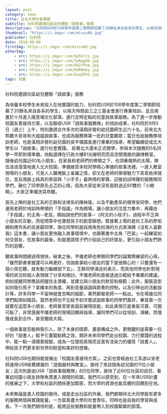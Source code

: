 ```yaml
---
layout: post
category: news
title: 台北大學社會實踐
subtitle: 社科院邀請社區幼兒體驗「說故事」服務
description: "社科院USR於106學年度第二學期即招募了20餘名來自各系的學生，以兩天時間由三之三基金會進行專業培訓，並且規畫於十月進入隆恩埔文化部落，進行定時定點的兒童說故事服務..."
thumbnail: "https://i.imgur.com/mixsxAQ.jpg"
publisher: 社科院
date: 2018-09-06
firstImg: https://i.imgur.com/mixsxAQ.jpg
otherImg:
    - src: https://i.imgur.com/Xp5VrJz.jpg
    - src: https://i.imgur.com/3oRggD6.jpg
    - src: https://i.imgur.com/082rPeq.jpg
    - src: https://i.imgur.com/DdEWaby.jpg
    - src: https://i.imgur.com/GoqZ0tU.jpg
tags: 兒童
---
```


社科院邀請社區幼兒體驗「說故事」服務

為培養本校學生未來投入在地實踐的能力，社科院USR於106學年度第二學期即招募了20餘名來自各系的學生，以兩天時間由三之三基金會進行專業培訓，並且規畫於十月進入隆恩埔文化部落，進行定時定點的兒童說故事服務。為了進一步推動校園友善接待方案，以及驗收USR「說故事服務隊」的培訓成果，社科院於9月5日（週三）上午，特別邀請合作多次的漢翔非營利幼兒園師生近六十名，前來北大聆聽大哥哥和大姐姐說故事，也成為服務隊第一批的兒童聽眾；當日也由服務隊培訓老師，也是漢翔非營利幼兒園的吳芊儀園長進行專業的指導，希望繼續促成北大學生以「說故事」進行社會實踐。
趁著北大還未正式開學，參與本次服務的5名同學一早即到場準備，地點選擇在行政大樓B1光線明亮而且空間寬敞的韻律教室。隨後幼兒園近60名小朋友，在家長和老師們的帶領之下，也頂著熾熱的太陽，隊伍浩浩蕩蕩地進入北大校園，準備接受本校同學精心準備的故事洗禮。一進入教室現場的小朋友，可見人人難掩臉上雀躍之情，卻又在老師的領導魅力下乖乖依序就位，並且用臉上純真的笑容與「小手手」最熱情的掌聲，迎接初試啼聲的服務隊同學們，融化了同學原先忐忑的心情，因為大家從來沒有面對過近60雙的「小眼睛」，大家正準備洗耳恭聽。

首先上陣的是社工系的王群和法律系的陳映瑜，以及不動產系的楊育安同學，他們運用老師於培訓時帶領的「手指謠」作為開場，讓小朋友的注意力集中，再藉由「手指謠」的主角--老鼠，開始說他們的故事--《阿文的小毯子》，過程中不乏與小朋友的互動，而從問答中也激發孩子的創意聯想。緊接著上場的是社工系的廖佑姍和應外系的呂旻叡同學，兩位同學則是採用角色扮演的方式來演繹《沒有人喜歡我》這本書，讓小朋友更快融入故事情境中，也跟著書中主角「巴弟」一起練習如何交朋友，在故事的最後，則是邀請孩子們介紹自己的好朋友，更引起小朋友們熱烈的迴響。

聽故事時間總過得很快，結束之後，芊儀老師也帶領同學們討論實際練習的心得。「雖然節奏掌握還可以再更好，但說故事給小朋友的當下是很開心的！只要還有一個小孩在聽，就有動力繼續說下去」，王群同學滿足的表示，而其他同學也針對現場的狀況和個人表現做了分享和檢討。芊儀老師則直接透過示範給予專業的建議，例如提醒同學應該把握住主導權，並建立與小朋友的默契和規範；此外，服裝造型如何吸引孩子？拿繪本的角度、再到音量語調與節奏的控制，以及衍伸出的活動設計等，許多同學一不留神就會忽略的細節，果然都被老師一一點出，令在場幾位同學們點頭如搗蒜。當然老師也不忘給予初次嘗試說故事的同學們嘉許，畢竟第一次就要在這麼多小朋友、老師甚至家長面前展現技能，如此表現已是勇氣可嘉、可圈可點了，非常感謝芊儀老師的現場回饋與指導，讓同學們可以從培訓、演練，而慢慢成長到合作，甚至獨挑大樑。

一個故事是否能夠吸引人，除了本身的情節、畫面構成之外，更關鍵的是需要一位好的「說書人」賦予它畫龍點睛之效，期許未來同學們走出校園、力行實踐的過程中，能一點一滴積累經驗，成為一位懷抱真情而且富有渲染力的優質「說書人」，帶給孩子們更多對世界的盼望和美好的想像。

社科院USR也期待能發展出「校園友善接待方案」，之前也曾經由社工系游以安老師運用USR經費建置的「遊戲器材與教室」，接待了來訪插角幼兒園的11位小朋友；這次則是由USR「說故事服務隊」的5位同學，接待了近60位社區的幼兒，看著幼兒園小朋友排隊魚貫進入開闊的校園，我們可以感受到，在一年來USR計畫的推展之下，大學和社區的關係更加緊密，而大學的資源也能具體的回饋到在地。

未來無論是進入校園的接待，或是走出社區的外展，我們都期待北大同學能有更多的服務熱情與實踐能量，一方面善盡大學的社會責任，同時也是自我的學習與成長。下一次我們期待的是，能將這些服務和能量帶入到校園緊鄰的部落。